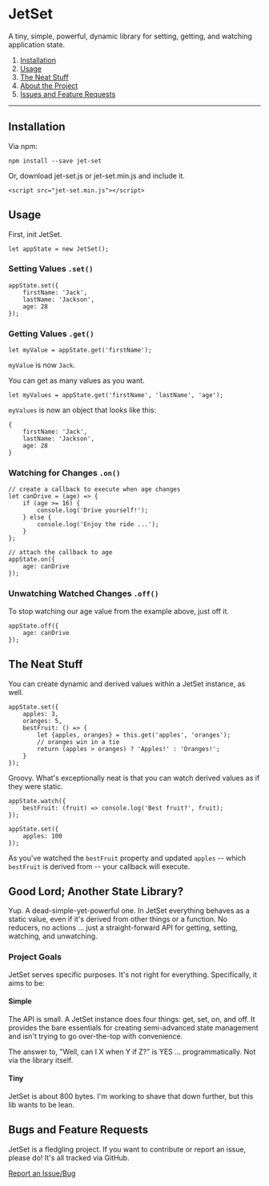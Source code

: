 # JetSet

A tiny, simple, powerful, dynamic library for setting, getting, and watching application state.

1. [Installation](#installation)
2. [Usage](#usage)
3. [The Neat Stuff](#neatStuff)
4. [About the Project](#about)
5. [Issues and Feature Requests](#issues)

-----------------------------------------------

<a name="installation"></a>
## Installation

Via npm:

    npm install --save jet-set

Or, download jet-set.js or jet-set.min.js and include it.

    <script src="jet-set.min.js"></script>

<a name="usage"></a>
## Usage

First, init JetSet.

    let appState = new JetSet();

### Setting Values `.set()`

    appState.set({
        firstName: 'Jack',
        lastName: 'Jackson',
        age: 28
    });

### Getting Values `.get()`

    let myValue = appState.get('firstName');

`myValue` is now `Jack`.

You can get as many values as you want.

    let myValues = appState.get('firstName', 'lastName', 'age');

`myValues` is now an object that looks like this:

    {
        firstName: 'Jack',
        lastName: 'Jackson',
        age: 28
    }

### Watching for Changes `.on()`

    // create a callback to execute when age changes
    let canDrive = (age) => {
        if (age >= 16) {
            console.log('Drive yourself!');
        } else {
            console.log('Enjoy the ride ...');
        }
    };

    // attach the callback to age
    appState.on({
        age: canDrive
    });

### Unwatching Watched Changes `.off()`

To stop watching our age value from the example above, just off it.

    appState.off({
        age: canDrive
    });

<a name="neatStuff"></a>
## The Neat Stuff

You can create dynamic and derived values within a JetSet instance, as well.

    appState.set({
        apples: 3,
        oranges: 5,
        bestFruit: () => {
            let {apples, oranges} = this.get('apples', 'oranges');
            // oranges win in a tie
            return (apples > oranges) ? 'Apples!' : 'Oranges!';
        }
    });

Groovy. What's exceptionally neat is that you can watch derived values as if they were static.

    appState.watch({
        bestFruit: (fruit) => console.log('Best fruit?', fruit);
    });

    appState.set({
        apples: 100
    });

As you've watched the `bestFruit` property and updated `apples` -- which `bestFruit` is derived from -- your callback will execute.

<a name="about"></a>
## Good Lord; Another State Library?

Yup. A dead-simple-yet-powerful one. In JetSet everything behaves as a static value, even if it's derived from other things or a function. No reducers, no actions ... just a straight-forward API for getting, setting, watching, and unwatching.

### Project Goals

JetSet serves specific purposes. It's not right for everything. Specifically, it aims to be:

#### Simple

The API is small. A JetSet instance does four things: get, set, on, and off. It provides the bare essentials for creating semi-advanced state management and isn't trying to go over-the-top with convenience.

The answer to, "Well, can I X when Y if Z?" is YES ... programmatically. Not via the library itself.

#### Tiny

JetSet is about 800 bytes. I'm working to shave that down further, but this lib wants to be lean.

<a name="issues"></a>
## Bugs and Feature Requests

JetSet is a fledgling project. If you want to contribute or report an issue, please do! It's all tracked via GitHub.

[Report an Issue/Bug](https://github.com/phillipluther/jet-set/issues)
